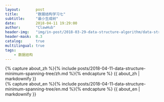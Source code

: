```yaml
---
layout:       post
title:        "数据结构学习七"
subtitle:     "最小生成树"
date:         2018-04-11 19:29:00
author:       "ClawHub"
header-img:   "img/in-post/2018-03-29-data-structure-algorithm/data-structure.jpg"
header-mask:  0.3
catalog:      true
multilingual: true
tags:
    - 数据结构
---
```


<!-- Chinese Version -->
<div class="zh post-container">
    {% capture about_zh %}{% include posts/2018-04-11-data-structure-minimum-spanning-tree/zh.md %}{% endcapture %}
    {{ about_zh | markdownify }}
</div>

<!-- English Version -->
<div class="en post-container">
    {% capture about_en %}{% include posts/2018-04-11-data-structure-minimum-spanning-tree/en.md %}{% endcapture %}
    {{ about_en | markdownify }}
</div>
